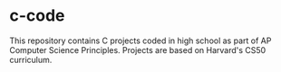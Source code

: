 # c-code
This repository contains C projects coded in high school as part of AP Computer Science Principles. Projects are based on Harvard's CS50 curriculum.

